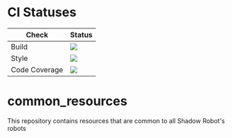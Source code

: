 # CI Statuses

Check | Status
---|---
Build|[<img src="https://codebuild.eu-west-2.amazonaws.com/badges?uuid=eyJlbmNyeXB0ZWREYXRhIjoiWk9CQ0ZlTHRWRFlhanYyNWt4eTJJOTNPRllkWFQrWklSTllUdUg4aWxiNUk3cmFqQ3UvellyRDRPdEhEakoxazJiTTBMRnhkZmZkSnBhb1Y2dVpCdlNvPSIsIml2UGFyYW1ldGVyU3BlYyI6IlZtV0p5YUROb2dvSnBHZWYiLCJtYXRlcmlhbFNldFNlcmlhbCI6MX0%3D&branch=melodic-devel"/>](https://eu-west-2.console.aws.amazon.com/codesuite/codebuild/projects/auto_common_resources_melodic-devel_install_check/)
Style|[<img src="https://codebuild.eu-west-2.amazonaws.com/badges?uuid=eyJlbmNyeXB0ZWREYXRhIjoiZmlFbGlrbzJxYjRSZnVZWWdTRzZrWXVjME8wcVhhMmkvWXBWQ3VjUGNERndWZXQ3Wi9CKzVKTXN3aHJmR0ZlZnVRRG5Rdy95a2lobWdPMVJlZ2FidENzPSIsIml2UGFyYW1ldGVyU3BlYyI6IjhIS0R6TVN6b251c2FTMUciLCJtYXRlcmlhbFNldFNlcmlhbCI6MX0%3D&branch=melodic-devel"/>](https://eu-west-2.console.aws.amazon.com/codesuite/codebuild/projects/auto_common_resources_melodic-devel_style_check/)
Code Coverage|[<img src="https://codebuild.eu-west-2.amazonaws.com/badges?uuid=eyJlbmNyeXB0ZWREYXRhIjoibmVVTnNKc0FsY0xFaWFhSGRWQWk0bExUTEVUekdBQmg0Q2dhZkY0RUF0TTY0TUlKNUlHdG5ZVW15NXJkWm82UUhyWFpaTWY4TlBaQXpBUFVLYjdaOUtjPSIsIml2UGFyYW1ldGVyU3BlYyI6IjdKWHdUUWZtVkEwNWY0akUiLCJtYXRlcmlhbFNldFNlcmlhbCI6MX0%3D&branch=melodic-devel"/>](https://eu-west-2.console.aws.amazon.com/codesuite/codebuild/projects/auto_common_resources_melodic-devel_code_coverage/)

# common_resources
This repository contains resources that are common to all Shadow Robot's robots

